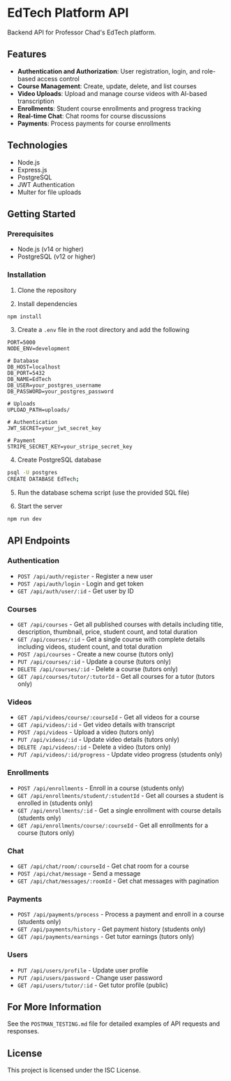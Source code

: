 # EdTech Platform API

Backend API for Professor Chad's EdTech platform.

## Features

- **Authentication and Authorization**: User registration, login, and role-based access control
- **Course Management**: Create, update, delete, and list courses
- **Video Uploads**: Upload and manage course videos with AI-based transcription
- **Enrollments**: Student course enrollments and progress tracking
- **Real-time Chat**: Chat rooms for course discussions
- **Payments**: Process payments for course enrollments

## Technologies

- Node.js
- Express.js
- PostgreSQL
- JWT Authentication
- Multer for file uploads

## Getting Started

### Prerequisites

- Node.js (v14 or higher)
- PostgreSQL (v12 or higher)

### Installation

1. Clone the repository

2. Install dependencies
```bash
npm install
```

3. Create a `.env` file in the root directory and add the following
```
PORT=5000
NODE_ENV=development

# Database
DB_HOST=localhost
DB_PORT=5432
DB_NAME=EdTech
DB_USER=your_postgres_username
DB_PASSWORD=your_postgres_password

# Uploads
UPLOAD_PATH=uploads/

# Authentication
JWT_SECRET=your_jwt_secret_key

# Payment
STRIPE_SECRET_KEY=your_stripe_secret_key
```

4. Create PostgreSQL database
```bash
psql -U postgres
CREATE DATABASE EdTech;
```

5. Run the database schema script (use the provided SQL file)

6. Start the server
```bash
npm run dev
```

## API Endpoints

### Authentication

- `POST /api/auth/register` - Register a new user
- `POST /api/auth/login` - Login and get token
- `GET /api/auth/user/:id` - Get user by ID

### Courses

- `GET /api/courses` - Get all published courses with details including title, description, thumbnail, price, student count, and total duration
- `GET /api/courses/:id` - Get a single course with complete details including videos, student count, and total duration
- `POST /api/courses` - Create a new course (tutors only)
- `PUT /api/courses/:id` - Update a course (tutors only)
- `DELETE /api/courses/:id` - Delete a course (tutors only)
- `GET /api/courses/tutor/:tutorId` - Get all courses for a tutor (tutors only)

### Videos

- `GET /api/videos/course/:courseId` - Get all videos for a course
- `GET /api/videos/:id` - Get video details with transcript
- `POST /api/videos` - Upload a video (tutors only)
- `PUT /api/videos/:id` - Update video details (tutors only)
- `DELETE /api/videos/:id` - Delete a video (tutors only)
- `PUT /api/videos/:id/progress` - Update video progress (students only)

### Enrollments

- `POST /api/enrollments` - Enroll in a course (students only)
- `GET /api/enrollments/student/:studentId` - Get all courses a student is enrolled in (students only)
- `GET /api/enrollments/:id` - Get a single enrollment with course details (students only)
- `GET /api/enrollments/course/:courseId` - Get all enrollments for a course (tutors only)

### Chat

- `GET /api/chat/room/:courseId` - Get chat room for a course
- `POST /api/chat/message` - Send a message
- `GET /api/chat/messages/:roomId` - Get chat messages with pagination

### Payments

- `POST /api/payments/process` - Process a payment and enroll in a course (students only)
- `GET /api/payments/history` - Get payment history (students only)
- `GET /api/payments/earnings` - Get tutor earnings (tutors only)

### Users

- `PUT /api/users/profile` - Update user profile
- `PUT /api/users/password` - Change user password
- `GET /api/users/tutor/:id` - Get tutor profile (public)

## For More Information

See the `POSTMAN_TESTING.md` file for detailed examples of API requests and responses.

## License

This project is licensed under the ISC License.